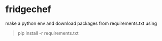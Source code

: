 # fridgechef

make a python env and download packages from requirements.txt using

> pip install -r requirements.txt